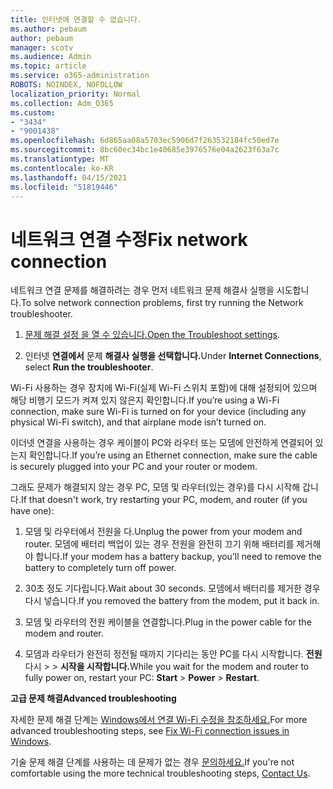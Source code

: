 ```yaml
---
title: 인터넷에 연결할 수 없습니다.
ms.author: pebaum
author: pebaum
manager: scotv
ms.audience: Admin
ms.topic: article
ms.service: o365-administration
ROBOTS: NOINDEX, NOFOLLOW
localization_priority: Normal
ms.collection: Adm_O365
ms.custom:
- "3434"
- "9001438"
ms.openlocfilehash: 6d865aa08a5703ec5906d7f263532184fc50ed7e
ms.sourcegitcommit: 8bc60ec34bc1e40685e3976576e04a2623f63a7c
ms.translationtype: MT
ms.contentlocale: ko-KR
ms.lasthandoff: 04/15/2021
ms.locfileid: "51819446"
---
```

# <a name="fix-network-connection"></a><span data-ttu-id="3f3fb-102">네트워크 연결 수정</span><span class="sxs-lookup"><span data-stu-id="3f3fb-102">Fix network connection</span></span>

<span data-ttu-id="3f3fb-103">네트워크 연결 문제를 해결하려는 경우 먼저 네트워크 문제 해결사 실행을 시도합니다.</span><span class="sxs-lookup"><span data-stu-id="3f3fb-103">To solve network connection problems, first try running the Network troubleshooter.</span></span> 

1. <span data-ttu-id="3f3fb-104">[문제 해결 설정 을 열 수 있습니다.](ms-settings:troubleshoot)</span><span class="sxs-lookup"><span data-stu-id="3f3fb-104">[Open the Troubleshoot settings](ms-settings:troubleshoot).</span></span>

2. <span data-ttu-id="3f3fb-105">인터넷 **연결에서** 문제 **해결사 실행을 선택합니다.**</span><span class="sxs-lookup"><span data-stu-id="3f3fb-105">Under **Internet Connections**, select **Run the troubleshooter**.</span></span>

<span data-ttu-id="3f3fb-106">Wi-Fi 사용하는 경우 장치에 Wi-Fi(실제 Wi-Fi 스위치 포함)에 대해 설정되어 있으며 해당 비행기 모드가 켜져 있지 않은지 확인합니다.</span><span class="sxs-lookup"><span data-stu-id="3f3fb-106">If you’re using a Wi-Fi connection, make sure Wi-Fi is turned on for your device (including any physical Wi-Fi switch), and that airplane mode isn’t turned on.</span></span>

<span data-ttu-id="3f3fb-107">이더넷 연결을 사용하는 경우 케이블이 PC와 라우터 또는 모뎀에 안전하게 연결되어 있는지 확인합니다.</span><span class="sxs-lookup"><span data-stu-id="3f3fb-107">If you’re using an Ethernet connection, make sure the cable is securely plugged into your PC and your router or modem.</span></span>

<span data-ttu-id="3f3fb-108">그래도 문제가 해결되지 않는 경우 PC, 모뎀 및 라우터(있는 경우)를 다시 시작해 갑니다.</span><span class="sxs-lookup"><span data-stu-id="3f3fb-108">If that doesn't work, try restarting your PC, modem, and router (if you have one):</span></span>

1. <span data-ttu-id="3f3fb-109">모뎀 및 라우터에서 전원을 다.</span><span class="sxs-lookup"><span data-stu-id="3f3fb-109">Unplug the power from your modem and router.</span></span> <span data-ttu-id="3f3fb-110">모뎀에 배터리 백업이 있는 경우 전원을 완전히 끄기 위해 배터리를 제거해야 합니다.</span><span class="sxs-lookup"><span data-stu-id="3f3fb-110">If your modem has a battery backup, you’ll need to remove the battery to completely turn off power.</span></span>

2. <span data-ttu-id="3f3fb-111">30초 정도 기다립니다.</span><span class="sxs-lookup"><span data-stu-id="3f3fb-111">Wait about 30 seconds.</span></span> <span data-ttu-id="3f3fb-112">모뎀에서 배터리를 제거한 경우 다시 넣습니다.</span><span class="sxs-lookup"><span data-stu-id="3f3fb-112">If you removed the battery from the modem, put it back in.</span></span>

3. <span data-ttu-id="3f3fb-113">모뎀 및 라우터의 전원 케이블을 연결합니다.</span><span class="sxs-lookup"><span data-stu-id="3f3fb-113">Plug in the power cable for the modem and router.</span></span>

4. <span data-ttu-id="3f3fb-114">모뎀과 라우터가 완전히 정전될 때까지 기다리는 동안 PC를 다시 시작합니다. **전원** 다시  >    >  **시작을 시작합니다.**</span><span class="sxs-lookup"><span data-stu-id="3f3fb-114">While you wait for the modem and router to fully power on, restart your PC: **Start** > **Power** > **Restart**.</span></span>

<span data-ttu-id="3f3fb-115">**고급 문제 해결**</span><span class="sxs-lookup"><span data-stu-id="3f3fb-115">**Advanced troubleshooting**</span></span>

<span data-ttu-id="3f3fb-116">자세한 문제 해결 단계는 [Windows에서 연결 Wi-Fi 수정을 참조하세요.](https://support.microsoft.com/help/10741?ocid=SMC10741%2F)</span><span class="sxs-lookup"><span data-stu-id="3f3fb-116">For more advanced troubleshooting steps, see [Fix Wi-Fi connection issues in Windows](https://support.microsoft.com/help/10741?ocid=SMC10741%2F).</span></span> 

<span data-ttu-id="3f3fb-117">기술 문제 해결 단계를 사용하는 데 문제가 없는 경우 [문의하세요.](https://support.microsoft.com/contactus)</span><span class="sxs-lookup"><span data-stu-id="3f3fb-117">If you're not comfortable using the more technical troubleshooting steps, [Contact Us](https://support.microsoft.com/contactus).</span></span>
